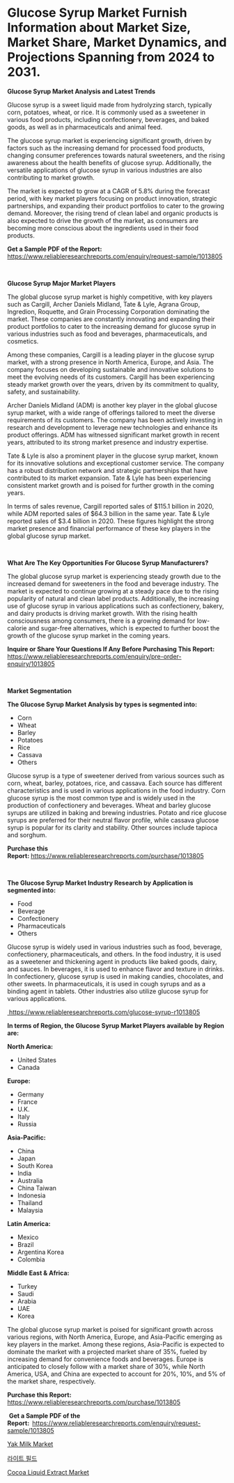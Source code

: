 <p><h1>Glucose Syrup Market Furnish Information about Market Size, Market Share, Market Dynamics, and Projections Spanning from 2024 to 2031.</h1></p><p><strong>Glucose Syrup Market Analysis and Latest Trends</strong></p>
<p><p>Glucose syrup is a sweet liquid made from hydrolyzing starch, typically corn, potatoes, wheat, or rice. It is commonly used as a sweetener in various food products, including confectionery, beverages, and baked goods, as well as in pharmaceuticals and animal feed.</p><p>The glucose syrup market is experiencing significant growth, driven by factors such as the increasing demand for processed food products, changing consumer preferences towards natural sweeteners, and the rising awareness about the health benefits of glucose syrup. Additionally, the versatile applications of glucose syrup in various industries are also contributing to market growth.</p><p>The market is expected to grow at a CAGR of 5.8% during the forecast period, with key market players focusing on product innovation, strategic partnerships, and expanding their product portfolios to cater to the growing demand. Moreover, the rising trend of clean label and organic products is also expected to drive the growth of the market, as consumers are becoming more conscious about the ingredients used in their food products.</p></p>
<p><strong>Get a Sample PDF of the Report:&nbsp;</strong> <a href="https://www.reliableresearchreports.com/enquiry/request-sample/1013805">https://www.reliableresearchreports.com/enquiry/request-sample/1013805</a></p>
<p>&nbsp;</p>
<p><strong>Glucose Syrup Major Market Players</strong></p>
<p><p>The global glucose syrup market is highly competitive, with key players such as Cargill, Archer Daniels Midland, Tate & Lyle, Agrana Group, Ingredion, Roquette, and Grain Processing Corporation dominating the market. These companies are constantly innovating and expanding their product portfolios to cater to the increasing demand for glucose syrup in various industries such as food and beverages, pharmaceuticals, and cosmetics.</p><p>Among these companies, Cargill is a leading player in the glucose syrup market, with a strong presence in North America, Europe, and Asia. The company focuses on developing sustainable and innovative solutions to meet the evolving needs of its customers. Cargill has been experiencing steady market growth over the years, driven by its commitment to quality, safety, and sustainability.</p><p>Archer Daniels Midland (ADM) is another key player in the global glucose syrup market, with a wide range of offerings tailored to meet the diverse requirements of its customers. The company has been actively investing in research and development to leverage new technologies and enhance its product offerings. ADM has witnessed significant market growth in recent years, attributed to its strong market presence and industry expertise.</p><p>Tate & Lyle is also a prominent player in the glucose syrup market, known for its innovative solutions and exceptional customer service. The company has a robust distribution network and strategic partnerships that have contributed to its market expansion. Tate & Lyle has been experiencing consistent market growth and is poised for further growth in the coming years.</p><p>In terms of sales revenue, Cargill reported sales of $115.1 billion in 2020, while ADM reported sales of $64.3 billion in the same year. Tate & Lyle reported sales of $3.4 billion in 2020. These figures highlight the strong market presence and financial performance of these key players in the global glucose syrup market.</p></p>
<p>&nbsp;</p>
<p><strong>What Are The Key Opportunities For Glucose Syrup Manufacturers?</strong></p>
<p><p>The global glucose syrup market is experiencing steady growth due to the increased demand for sweeteners in the food and beverage industry. The market is expected to continue growing at a steady pace due to the rising popularity of natural and clean label products. Additionally, the increasing use of glucose syrup in various applications such as confectionery, bakery, and dairy products is driving market growth. With the rising health consciousness among consumers, there is a growing demand for low-calorie and sugar-free alternatives, which is expected to further boost the growth of the glucose syrup market in the coming years.</p></p>
<p><strong>Inquire or Share Your Questions If Any Before Purchasing This Report:</strong> <a href="https://www.reliableresearchreports.com/enquiry/pre-order-enquiry/1013805">https://www.reliableresearchreports.com/enquiry/pre-order-enquiry/1013805</a></p>
<p>&nbsp;</p>
<p><strong>Market Segmentation</strong></p>
<p><strong>The Glucose Syrup Market Analysis by types is segmented into:</strong></p>
<p><ul><li>Corn</li><li>Wheat</li><li>Barley</li><li>Potatoes</li><li>Rice</li><li>Cassava</li><li>Others</li></ul></p>
<p><p>Glucose syrup is a type of sweetener derived from various sources such as corn, wheat, barley, potatoes, rice, and cassava. Each source has different characteristics and is used in various applications in the food industry. Corn glucose syrup is the most common type and is widely used in the production of confectionery and beverages. Wheat and barley glucose syrups are utilized in baking and brewing industries. Potato and rice glucose syrups are preferred for their neutral flavor profile, while cassava glucose syrup is popular for its clarity and stability. Other sources include tapioca and sorghum.</p></p>
<p><strong>Purchase this Report:&nbsp;</strong><a href="https://www.reliableresearchreports.com/purchase/1013805">https://www.reliableresearchreports.com/purchase/1013805</a></p>
<p>&nbsp;</p>
<p><strong>The Glucose Syrup Market Industry Research by Application is segmented into:</strong></p>
<p><ul><li>Food</li><li>Beverage</li><li>Confectionery</li><li>Pharmaceuticals</li><li>Others</li></ul></p>
<p><p>Glucose syrup is widely used in various industries such as food, beverage, confectionery, pharmaceuticals, and others. In the food industry, it is used as a sweetener and thickening agent in products like baked goods, dairy, and sauces. In beverages, it is used to enhance flavor and texture in drinks. In confectionery, glucose syrup is used in making candies, chocolates, and other sweets. In pharmaceuticals, it is used in cough syrups and as a binding agent in tablets. Other industries also utilize glucose syrup for various applications.</p></p>
<p><a href="https://www.reliableresearchreports.com/glucose-syrup-r1013805">&nbsp;https://www.reliableresearchreports.com/glucose-syrup-r1013805</a></p>
<p><strong>In terms of Region, the Glucose Syrup Market Players available by Region are:</strong></p>
<p>
    <p> <strong> North America: </strong>
        <ul>
            <li>United States</li>
            <li>Canada</li>
        </ul>
        </p> 
    <p> <strong> Europe: </strong>
        <ul>
            <li>Germany</li>
            <li>France</li>
            <li>U.K.</li>
            <li>Italy</li>
            <li>Russia</li>
        </ul>
        </p> 
    <p> <strong> Asia-Pacific: </strong>
        <ul>
            <li>China</li>
            <li>Japan</li>
            <li>South Korea</li>
            <li>India</li>
            <li>Australia</li>
            <li>China Taiwan</li>
            <li>Indonesia</li>
            <li>Thailand</li>
            <li>Malaysia</li>
        </ul>
        </p> 
    <p> <strong> Latin America: </strong>
        <ul>
            <li>Mexico</li>
            <li>Brazil</li>
            <li>Argentina Korea</li>
            <li>Colombia</li>
        </ul>
        </p> 
    <p> <strong> Middle East & Africa: </strong>
        <ul>
            <li>Turkey</li>
            <li>Saudi</li>
            <li>Arabia</li>
            <li>UAE</li>
            <li>Korea</li>
        </ul>
    </p>
    </p>
<p><p>The global glucose syrup market is poised for significant growth across various regions, with North America, Europe, and Asia-Pacific emerging as key players in the market. Among these regions, Asia-Pacific is expected to dominate the market with a projected market share of 35%, fueled by increasing demand for convenience foods and beverages. Europe is anticipated to closely follow with a market share of 30%, while North America, USA, and China are expected to account for 20%, 10%, and 5% of the market share, respectively.</p></p>
<p><strong>Purchase this Report: </strong><a href="https://www.reliableresearchreports.com/purchase/1013805">https://www.reliableresearchreports.com/purchase/1013805</a></p>
<p>&nbsp;<strong>Get a Sample PDF of the Report:&nbsp;&nbsp;</strong><a href="https://www.reliableresearchreports.com/enquiry/request-sample/1013805">https://www.reliableresearchreports.com/enquiry/request-sample/1013805</a></p>
<p><strong></strong></p>
<p><p><a href="https://github.com/Alonsoolds3wq1d81czn8rbol/Market-Research-Report-List-1/blob/main/yak-milk-market.md">Yak Milk Market</a></p><p><a href="https://github.com/sammyUltyylrich9067856/Market-Research-Report-List-1/blob/main/261865317106.md">라이트 필드</a></p><p><a href="https://github.com/RickHolmes3/Market-Research-Report-List-4/blob/main/cocoa-liquid-extract-market.md">Cocoa Liquid Extract Market</a></p></p>